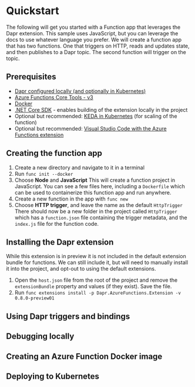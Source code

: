 # Quickstart

The following will get you started with a Function app that leverages the Dapr extension.  This sample uses JavaScript, but you can leverage the docs to use whatever language you prefer.  We will create a function app that has two functions.  One that triggers on HTTP, reads and updates state, and then publishes to a Dapr topic.  The second function will trigger on the topic.

## Prerequisites

* [Dapr configured locally (and optionally in Kubernetes)](https://github.com/dapr/docs/blob/master/getting-started/environment-setup.md)
* [Azure Functions Core Tools - v3](https://github.com/azure/azure-functions-core-tools#installing)
* [Docker](https://docs.docker.com/get-docker/)
* [.NET Core SDK](https://dotnet.microsoft.com/download) - enables building of the extension locally in the project
* Optional but recommended: [KEDA in Kubernetes](https://keda.sh/docs/1.4/deploy/) (for scaling of the function)
* Optional but recommended: [Visual Studio Code with the Azure Functions extension](https://marketplace.visualstudio.com/items?itemName=ms-azuretools.vscode-azurefunctions)

## Creating the function app

1. Create a new directory and navigate to it in a terminal
1. Run `func init --docker`
1. Choose **Node** and **JavaScript**
    This will create a function project in JavaScript.  You can see a few files here, including a `Dockerfile` which can be used to containerize this function app and run anywhere.
1. Create a new function in the app with `func new`
1. Choose **HTTP trigger**, and leave the name as the default `HttpTrigger`
    There should now be a new folder in the project called `HttpTrigger` which has a `function.json` file containing the trigger metadata, and the `index.js` file for the function code.

## Installing the Dapr extension

While this extension is in preview it is not included in the default extension bundle for functions.  We can still include it, but will need to manually install it into the project, and opt-out to using the default extensions.  

1. Open the `host.json` file from the root of the project and remove the `extensionBundle` property and values (if they exist).  Save the file.
1. Run `func extensions install -p Dapr.AzureFunctions.Extension -v 0.8.0-preview01`

## Using Dapr triggers and bindings

## Debugging locally

## Creating an Azure Function Docker image

## Deploying to Kubernetes
